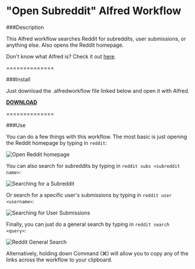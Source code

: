 "Open Subreddit" Alfred Workflow
================================

###Description

This Alfred workflow searches Reddit for subreddits, user submissions, or anything else. Also opens the Reddit homepage.

Don't know what Alfred is? Check it out [here](http://www.alfredapp.com/).

==============

###Install

Just download the .alfredworkflow file linked below and open it with Alfred.

__[DOWNLOAD](http://ryanverhey.com/files/alfred/search-reddit.alfredworkflow)__

==============

###Use

You can do a few things with this workflow. The most basic is just opening the Reddit homepage by typing in `reddit`:

![Open Reddit homepage](http://i.imgur.com/8EiBDUZ.png)

You can also search for subreddits by typing in `reddit subs <subreddit name>`:

![Searching for a Subreddit](http://i.imgur.com/oPHVtxD.png)

Or search for a specific user's submissions by typing in `reddit user <username>`:

![Searching for User Submissions](http://i.imgur.com/cyn1MJx.png)

Finally, you can just do a general search by typing in `reddit search <query>`:

![Reddit General Search](http://i.imgur.com/eYuKTDU.png)

Alternatively, holding down Command (⌘) will allow you to copy any of the links across the workflow to your clipboard.
